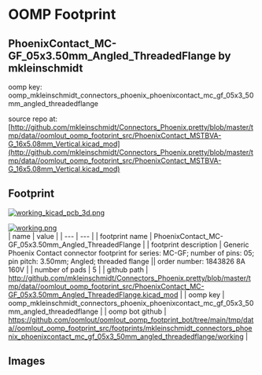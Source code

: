 # OOMP Footprint  
## PhoenixContact_MC-GF_05x3.50mm_Angled_ThreadedFlange  by mkleinschmidt  
  
oomp key: oomp_mkleinschmidt_connectors_phoenix_phoenixcontact_mc_gf_05x3_50mm_angled_threadedflange  
  
source repo at: [http://github.com/mkleinschmidt/Connectors_Phoenix.pretty/blob/master/tmp/data//oomlout_oomp_footprint_src/PhoenixContact_MSTBVA-G_16x5.08mm_Vertical.kicad_mod](http://github.com/mkleinschmidt/Connectors_Phoenix.pretty/blob/master/tmp/data//oomlout_oomp_footprint_src/PhoenixContact_MSTBVA-G_16x5.08mm_Vertical.kicad_mod)  
## Footprint  
  
[![working_kicad_pcb_3d.png](working_kicad_pcb_3d_600.png)](working_kicad_pcb_3d.png)  
  
[![working.png](working_600.png)](working.png)  
| name | value | 
| --- | --- | 
| footprint name | PhoenixContact_MC-GF_05x3.50mm_Angled_ThreadedFlange | 
| footprint description | Generic Phoenix Contact connector footprint for series: MC-GF; number of pins: 05; pin pitch: 3.50mm; Angled; threaded flange || order number: 1843826 8A 160V | 
| number of pads | 5 | 
| github path | http://github.com/mkleinschmidt/Connectors_Phoenix.pretty/blob/master/tmp/data//oomlout_oomp_footprint_src/PhoenixContact_MC-GF_05x3.50mm_Angled_ThreadedFlange.kicad_mod | 
| oomp key | oomp_mkleinschmidt_connectors_phoenix_phoenixcontact_mc_gf_05x3_50mm_angled_threadedflange | 
| oomp bot github | https://github.com/oomlout/oomlout_oomp_footprint_bot/tree/main/tmp/data//oomlout_oomp_footprint_src/footprints/mkleinschmidt_connectors_phoenix_phoenixcontact_mc_gf_05x3_50mm_angled_threadedflange/working | 
## Images  
